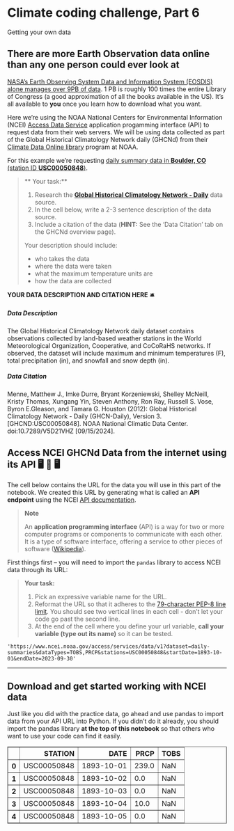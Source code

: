 # Climate coding challenge, Part 6

Getting your own data

## There are more Earth Observation data online than any one person could ever look at

[NASA’s Earth Observing System Data and Information System (EOSDIS)
alone manages over 9PB of
data](https://www.earthdata.nasa.gov/learn/articles/getting-petabytes-people-how-eosdis-facilitates-earth-observing-data-discovery-and-use).
1 PB is roughly 100 times the entire Library of Congress (a good
approximation of all the books available in the US). It’s all available
to **you** once you learn how to download what you want.

Here we’re using the NOAA National Centers for Environmental Information
(NCEI) [Access Data
Service](https://www.ncei.noaa.gov/support/access-data-service-api-user-documentation)
application progamming interface (API) to request data from their web
servers. We will be using data collected as part of the Global
Historical Climatology Network daily (GHCNd) from their [Climate Data
Online library](https://www.ncdc.noaa.gov/cdo-web/datasets) program at
NOAA.

For this example we’re requesting [daily summary data in
**Boulder, CO** (station ID
**USC00050848**)](https://www.ncdc.noaa.gov/cdo-web/datasets/GHCND/stations/GHCND:USC00050848/detail).

> ** Your task:**
>
> 1.  Research the [**Global Historical Climatology Network -
>     Daily**](https://www.ncei.noaa.gov/metadata/geoportal/rest/metadata/item/gov.noaa.ncdc:C00861/html)
>     data source.
> 2.  In the cell below, write a 2-3 sentence description of the data
>     source.
> 3.  Include a citation of the data (**HINT:** See the ‘Data Citation’
>     tab on the GHCNd overview page).
>
> Your description should include:
>
> -   who takes the data
> -   where the data were taken
> -   what the maximum temperature units are
> -   how the data are collected

**YOUR DATA DESCRIPTION AND CITATION HERE** 🛎️

##### Data Description

The Global Historical Climatology Network daily dataset contains observations collected by land-based weather stations in the World Meteorological Organization, Cooperative, and CoCoRaHS networks. If observed, the dataset will include maximum and minimum temperatures (F), total precipitation (in), and snowfall and snow depth (in). 

##### Data Citation

Menne, Matthew J., Imke Durre, Bryant Korzeniewski, Shelley McNeill, Kristy Thomas, Xungang Yin, Steven Anthony, Ron Ray, Russell S. Vose, Byron E.Gleason, and Tamara G. Houston (2012): Global Historical Climatology Network - Daily (GHCN-Daily), Version 3. [GHCND:USC00050848]. NOAA National Climatic Data Center. doi:10.7289/V5D21VHZ [09/15/2024].

## Access NCEI GHCNd Data from the internet using its API 🖥️ 📡 🖥️

The cell below contains the URL for the data you will use in this part
of the notebook. We created this URL by generating what is called an
**API endpoint** using the NCEI [API
documentation](https://www.ncei.noaa.gov/support/access-data-service-api-user-documentation).

> **Note**
>
> An **application programming interface** (API) is a way for two or
> more computer programs or components to communicate with each other.
> It is a type of software interface, offering a service to other pieces
> of software ([Wikipedia](https://en.wikipedia.org/wiki/API)).

First things first – you will need to import the `pandas` library to
access NCEI data through its URL:

> **Your task:**
>
> 1.  Pick an expressive variable name for the URL.
> 2.  Reformat the URL so that it adheres to the [79-character PEP-8
>     line
>     limit](https://peps.python.org/pep-0008/#maximum-line-length). You
>     should see two vertical lines in each cell - don’t let your code
>     go past the second line.
> 3.  At the end of the cell where you define your url variable, **call
>     your variable (type out its name)** so it can be tested.




    'https://www.ncei.noaa.gov/access/services/data/v1?dataset=daily-summaries&dataTypes=TOBS,PRCP&stations=USC00050848&startDate=1893-10-01&endDate=2023-09-30'



------------------------------------------------------------------------

## **Download and get started working with NCEI data**

Just like you did with the practice data, go ahead and use pandas to
import data from your API URL into Python. If you didn’t do it already,
you should import the pandas library **at the top of this notebook** so
that others who want to use your code can find it easily.




<div>
<style scoped>
    .dataframe tbody tr th:only-of-type {
        vertical-align: middle;
    }

    .dataframe tbody tr th {
        vertical-align: top;
    }

    .dataframe thead th {
        text-align: right;
    }
</style>
<table border="1" class="dataframe">
  <thead>
    <tr style="text-align: right;">
      <th></th>
      <th>STATION</th>
      <th>DATE</th>
      <th>PRCP</th>
      <th>TOBS</th>
    </tr>
  </thead>
  <tbody>
    <tr>
      <th>0</th>
      <td>USC00050848</td>
      <td>1893-10-01</td>
      <td>239.0</td>
      <td>NaN</td>
    </tr>
    <tr>
      <th>1</th>
      <td>USC00050848</td>
      <td>1893-10-02</td>
      <td>0.0</td>
      <td>NaN</td>
    </tr>
    <tr>
      <th>2</th>
      <td>USC00050848</td>
      <td>1893-10-03</td>
      <td>0.0</td>
      <td>NaN</td>
    </tr>
    <tr>
      <th>3</th>
      <td>USC00050848</td>
      <td>1893-10-04</td>
      <td>10.0</td>
      <td>NaN</td>
    </tr>
    <tr>
      <th>4</th>
      <td>USC00050848</td>
      <td>1893-10-05</td>
      <td>0.0</td>
      <td>NaN</td>
    </tr>
  </tbody>
</table>
</div>


